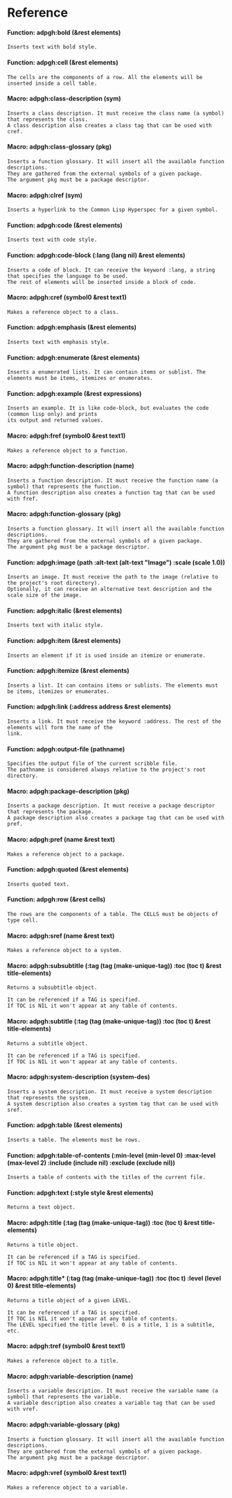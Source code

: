 <a id="TITLE:ADPGH-DOCS:REFERENCE"></a>
# Reference

<a id="FUNCTION:ADP-GITHUB:BOLD"></a>
#### Function: adpgh:bold (&rest elements)

`````text
Inserts text with bold style.
`````

<a id="FUNCTION:ADP-GITHUB:CELL"></a>
#### Function: adpgh:cell (&rest elements)

`````text
The cells are the components of a row. All the elements will be inserted inside a cell table.
`````

<a id="FUNCTION:ADP-GITHUB:CLASS-DESCRIPTION"></a>
#### Macro: adpgh:class-description (sym)

`````text
Inserts a class description. It must receive the class name (a symbol) that represents the class. 
A class description also creates a class tag that can be used with cref.
`````

<a id="FUNCTION:ADP-GITHUB:CLASS-GLOSSARY"></a>
#### Macro: adpgh:class-glossary (pkg)

`````text
Inserts a function glossary. It will insert all the available function descriptions.
They are gathered from the external symbols of a given package.
The argument pkg must be a package descriptor.
`````

<a id="FUNCTION:ADP-GITHUB:CLREF"></a>
#### Macro: adpgh:clref (sym)

`````text
Inserts a hyperlink to the Common Lisp Hyperspec for a given symbol.
`````

<a id="FUNCTION:ADP-GITHUB:CODE"></a>
#### Function: adpgh:code (&rest elements)

`````text
Inserts text with code style.
`````

<a id="FUNCTION:ADP-GITHUB:CODE-BLOCK"></a>
#### Function: adpgh:code-block (:lang (lang nil) &rest elements)

`````text
Inserts a code of block. It can receive the keyword :lang, a string that specifies the language to be used.
The rest of elements will be inserted inside a block of code.
`````

<a id="FUNCTION:ADP-GITHUB:CREF"></a>
#### Macro: adpgh:cref (symbol0 &rest text1)

`````text
Makes a reference object to a class.
`````

<a id="FUNCTION:ADP-GITHUB:EMPHASIS"></a>
#### Function: adpgh:emphasis (&rest elements)

`````text
Inserts text with emphasis style.
`````

<a id="FUNCTION:ADP-GITHUB:ENUMERATE"></a>
#### Function: adpgh:enumerate (&rest elements)

`````text
Inserts a enumerated lists. It can contain items or sublist. The elements must be items, itemizes or enumerates.
`````

<a id="FUNCTION:ADP-GITHUB:EXAMPLE"></a>
#### Function: adpgh:example (&rest expressions)

`````text
Inserts an example. It is like code-block, but evaluates the code (common lisp only) and prints
its output and returned values.
`````

<a id="FUNCTION:ADP-GITHUB:FREF"></a>
#### Macro: adpgh:fref (symbol0 &rest text1)

`````text
Makes a reference object to a function.
`````

<a id="FUNCTION:ADP-GITHUB:FUNCTION-DESCRIPTION"></a>
#### Macro: adpgh:function-description (name)

`````text
Inserts a function description. It must receive the function name (a symbol) that represents the function. 
A function description also creates a function tag that can be used with fref.
`````

<a id="FUNCTION:ADP-GITHUB:FUNCTION-GLOSSARY"></a>
#### Macro: adpgh:function-glossary (pkg)

`````text
Inserts a function glossary. It will insert all the available function descriptions.
They are gathered from the external symbols of a given package.
The argument pkg must be a package descriptor.
`````

<a id="FUNCTION:ADP-GITHUB:IMAGE"></a>
#### Function: adpgh:image (path :alt-text (alt-text "Image") :scale (scale 1.0))

`````text
Inserts an image. It must receive the path to the image (relative to the project's root directory).
Optionally, it can receive an alternative text description and the scale size of the image.
`````

<a id="FUNCTION:ADP-GITHUB:ITALIC"></a>
#### Function: adpgh:italic (&rest elements)

`````text
Inserts text with italic style.
`````

<a id="FUNCTION:ADP-GITHUB:ITEM"></a>
#### Function: adpgh:item (&rest elements)

`````text
Inserts an element if it is used inside an itemize or enumerate.
`````

<a id="FUNCTION:ADP-GITHUB:ITEMIZE"></a>
#### Function: adpgh:itemize (&rest elements)

`````text
Inserts a list. It can contains items or sublists. The elements must be items, itemizes or enumerates.
`````

<a id="FUNCTION:ADP-GITHUB:LINK"></a>
#### Function: adpgh:link (:address address &rest elements)

`````text
Inserts a link. It must receive the keyword :address. The rest of the elements will form the name of the
link.
`````

<a id="FUNCTION:ADP-GITHUB:OUTPUT-FILE"></a>
#### Function: adpgh:output-file (pathname)

`````text
Specifies the output file of the current scribble file.
The pathname is considered always relative to the project's root directory.
`````

<a id="FUNCTION:ADP-GITHUB:PACKAGE-DESCRIPTION"></a>
#### Macro: adpgh:package-description (pkg)

`````text
Inserts a package description. It must receive a package descriptor that represents the package. 
A package description also creates a package tag that can be used with pref.
`````

<a id="FUNCTION:ADP-GITHUB:PREF"></a>
#### Macro: adpgh:pref (name &rest text)

`````text
Makes a reference object to a package.
`````

<a id="FUNCTION:ADP-GITHUB:QUOTED"></a>
#### Function: adpgh:quoted (&rest elements)

`````text
Inserts quoted text.
`````

<a id="FUNCTION:ADP-GITHUB:ROW"></a>
#### Function: adpgh:row (&rest cells)

`````text
The rows are the components of a table. The CELLS must be objects of type cell.
`````

<a id="FUNCTION:ADP-GITHUB:SREF"></a>
#### Macro: adpgh:sref (name &rest text)

`````text
Makes a reference object to a system.
`````

<a id="FUNCTION:ADP-GITHUB:SUBSUBTITLE"></a>
#### Macro: adpgh:subsubtitle (:tag (tag (make-unique-tag)) :toc (toc t) &rest title-elements)

`````text
Returns a subsubtitle object.

It can be referenced if a TAG is specified.
If TOC is NIL it won't appear at any table of contents.
`````

<a id="FUNCTION:ADP-GITHUB:SUBTITLE"></a>
#### Macro: adpgh:subtitle (:tag (tag (make-unique-tag)) :toc (toc t) &rest title-elements)

`````text
Returns a subtitle object.

It can be referenced if a TAG is specified.
If TOC is NIL it won't appear at any table of contents.
`````

<a id="FUNCTION:ADP-GITHUB:SYSTEM-DESCRIPTION"></a>
#### Macro: adpgh:system-description (system-des)

`````text
Inserts a system description. It must receive a system description that represents the system. 
A system description also creates a system tag that can be used with sref.
`````

<a id="FUNCTION:ADP-GITHUB:TABLE"></a>
#### Function: adpgh:table (&rest elements)

`````text
Inserts a table. The elements must be rows.
`````

<a id="FUNCTION:ADP-GITHUB:TABLE-OF-CONTENTS"></a>
#### Function: adpgh:table-of-contents (:min-level (min-level 0) :max-level (max-level 2) :include (include nil) :exclude (exclude nil))

`````text
Inserts a table of contents with the titles of the current file.
`````

<a id="FUNCTION:ADP-GITHUB:TEXT"></a>
#### Function: adpgh:text (:style style &rest elements)

`````text
Returns a text object.
`````

<a id="FUNCTION:ADP-GITHUB:TITLE"></a>
#### Macro: adpgh:title (:tag (tag (make-unique-tag)) :toc (toc t) &rest title-elements)

`````text
Returns a title object.

It can be referenced if a TAG is specified.
If TOC is NIL it won't appear at any table of contents.
`````

<a id="FUNCTION:ADP-GITHUB:TITLE*"></a>
#### Macro: adpgh:title* (:tag (tag (make-unique-tag)) :toc (toc t) :level (level 0) &rest title-elements)

`````text
Returns a title object of a given LEVEL.

It can be referenced if a TAG is specified.
If TOC is NIL it won't appear at any table of contents.
The LEVEL specified the title level. 0 is a title, 1 is a subtitle, etc.
`````

<a id="FUNCTION:ADP-GITHUB:TREF"></a>
#### Macro: adpgh:tref (symbol0 &rest text1)

`````text
Makes a reference object to a title.
`````

<a id="FUNCTION:ADP-GITHUB:VARIABLE-DESCRIPTION"></a>
#### Macro: adpgh:variable-description (name)

`````text
Inserts a variable description. It must receive the variable name (a symbol) that represents the variable. 
A variable description also creates a variable tag that can be used with vref.
`````

<a id="FUNCTION:ADP-GITHUB:VARIABLE-GLOSSARY"></a>
#### Macro: adpgh:variable-glossary (pkg)

`````text
Inserts a function glossary. It will insert all the available function descriptions.
They are gathered from the external symbols of a given package.
The argument pkg must be a package descriptor.
`````

<a id="FUNCTION:ADP-GITHUB:VREF"></a>
#### Macro: adpgh:vref (symbol0 &rest text1)

`````text
Makes a reference object to a variable.
`````
